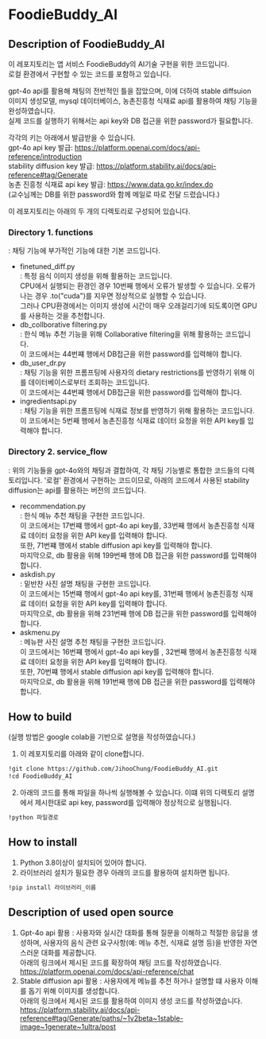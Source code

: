 # FoodieBuddy_AI

## Description of FoodieBuddy_AI
이 레포지토리는 앱 서비스 FoodieBuddy의 AI기술 구현을 위한 코드입니다.<br/>
로컬 환경에서 구현할 수 있는 코드를 포함하고 있습니다.<br/>

gpt-4o api를 활용해 채팅의 전반적인 틀을 잡았으며, 이에 더하여 stable diffsuion 이미지 생성모델, mysql 데이터베이스, 농촌진흥청 식재료 api를 활용하여 채팅 기능을 완성하였습니다.<br/>
실제 코드를 실행하기 위해서는 api key와 DB 접근을 위한 password가 필요합니다.<br/>

각각의 키는 아래에서 발급받을 수 있습니다.<br/>
gpt-4o api key 발급: https://platform.openai.com/docs/api-reference/introduction<br/>
stability diffusion key 발급: https://platform.stability.ai/docs/api-reference#tag/Generate<br/>
농촌 진흥청 식재료 api key 발급: https://www.data.go.kr/index.do<br/>
(교수님께는 DB를 위한 password와 함께 메일로 따로 전달 드렸습니다.)

이 레포지토리는 아래의 두 개의 디렉토리로 구성되어 있습니다.
### Directory 1. functions
: 채팅 기능에 부가적인 기능에 대한 기본 코드입니다.
- finetuned_diff.py<br/>
  : 특정 음식 이미지 생성을 위해 활용하는 코드입니다.<br/>
    CPU에서 실행되는 환경인 경우 10번째 행에서 오류가 발생할 수 있습니다. 오류가 나는 경우 .to("cuda")를 지우면 정상적으로 실행할 수 있습니다.<br/>
    그러나 CPU환경에서는 이미지 생성에 시간이 매우 오래걸리기에 되도록이면 GPU를 사용하는 것을 추천합니다.
- db_collborative filtering.py<br/>
  : 한식 메뉴 추천 기능을 위해 Collaborative filtering을 위해 활용하는 코드입니다.<br/>
    이 코드에서는 44번쨰 행에서 DB접근을 위한 password를 입력해야 합니다.
- db_user_dr.py<br/>
  : 채팅 기능을 위한 프롬프팅에 사용자의 dietary restrictions를 반영하기 위해 이를 데이터베이스로부터 조회하는 코드입니다.<br/>
    이 코드에서는 44번쨰 행에서 DB접근을 위한 password를 입력해야 합니다.
- ingredientsapi.py<br/>
  : 채팅 기능을 위한 프롬프팅에 식재료 정보를 반영하기 위해 활용하는 코드입니다.
    이 코드에서는 5번째 행에서 농촌진흥청 식재료 데이터 요청을 위한 API key를 입력해야 합니다.

### Directory 2. service_flow
: 위의 기능들을 gpt-4o와의 채팅과 결합하여, 각 채팅 기능별로 통합한 코드들의 디렉토리입니다. '로컬' 환경에서 구현하는 코드이므로, 아래의 코드에서 사용된 stability diffusion는 api를 활용하는 버전의 코드입니다. 
- recommendation.py<br/>
  : 한식 메뉴 추천 채팅을 구현한 코드입니다.<br/>
  이 코드에서는 17번쨰 행에서 gpt-4o api key를, 33번째 행에서 농촌진흥청 식재료 데이터 요청을 위한 API key를 입력해야 합니다.<br/>
  또한, 71번쨰 행에서 stable diffusion api key를 입력해야 합니다.<br/>
  마지막으로, db 활용을 위해 199번째 행에 DB 접근을 위한 password를 입력해야 합니다.
- askdish.py<br/>
  : 밑반찬 사진 설명 채팅을 구현한 코드입니다.<br/>
  이 코드에서는 15번쨰 행에서 gpt-4o api key를, 31번째 행에서 농촌진흥청 식재료 데이터 요청을 위한 API key를 입력해야 합니다.<br/>
  마지막으로, db 활용을 위해 231번째 행에 DB 접근을 위한 password를 입력해야 합니다.
- askmenu.py<br/>
  : 메뉴판 사진 설명 추천 채팅을 구현한 코드입니다.<br/>
  이 코드에서는 16번쨰 행에서 gpt-4o api key를 , 32번째 행에서 농촌진흥청 식재료 데이터 요청을 위한 API key를 입력해야 합니다.<br/>
  또한, 70번쨰 행에서 stable diffusion api key를 입력해야 합니다.<br/>
  마지막으로, db 활용을 위해 191번째 행에 DB 접근을 위한 password를 입력해야 합니다.


## How to build
(실행 방법은 google colab을 기반으로 설명을 작성하였습니다.)
1. 이 레포지토리를 아래와 같이 clone합니다.
```bash
!git clone https://github.com/JihooChung/FoodieBuddy_AI.git
!cd FoodieBuddy_AI
```
2. 아래의 코드를 통해 파일을 하나씩 실행해볼 수 있습니다. 이떄 위의 디렉토리 설명에서 제시한대로 api key, password를 입력해야 정상적으로 실행됩니다.
```bash
!python 파일경로
```


## How to install
1. Python 3.8이상이 설치되어 있어야 합니다.
2. 라이브러리 설치가 필요한 경우 아래의 코드를 활용하여 설치하면 됩니다.
```bash
!pip install 라이브러리_이름
```


## Description of used open source
1. Gpt-4o api 활용
: 사용자와 실시간 대화를 통해 질문을 이해하고 적절한 응답을 생성하며, 사용자의 음식 관련 요구사항(예: 메뉴 추천, 식재료 설명 등)을 반영한 자연스러운 대화를 제공합니다.<br/>
아래의 링크에서 제시된 코드를 확장하여 채팅 코드를 작성하였습니다.<br/>
https://platform.openai.com/docs/api-reference/chat
3. Stable diffusion api 활용
: 사용자에게 메뉴를 추천 하거나 설명할 떄 사용자 이해를 돕기 위해 이미지를 생성합니다.<br/>
아래의 링크에서 제시된 코드를 활용하여 이미지 생성 코드를 작성하였습니다.<br/>
https://platform.stability.ai/docs/api-reference#tag/Generate/paths/~1v2beta~1stable-image~1generate~1ultra/post
